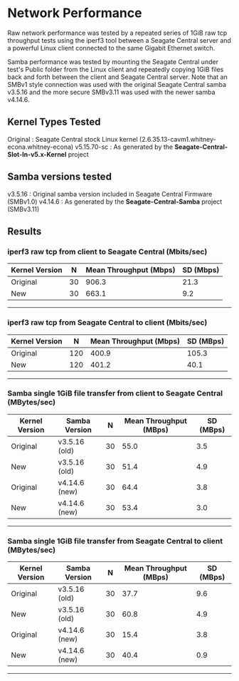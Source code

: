 # Network Performance
Raw network performance was tested by a repeated series of 1GiB raw tcp
throughput tests using the iperf3 tool between a Seagate Central server
and a powerful Linux client connected to the same Gigabit Ethernet switch.

Samba performance was tested by mounting the Seagate Central under test's Public 
folder from the Linux client and repeatedly copying 1GiB files back and forth
between the client and Seagate Central server. Note that an SMBv1 style connection
was used with the original Seagate Central samba v3.5.16 and the more secure
SMBv3.11 was used with the newer samba v4.14.6. 

## Kernel Types Tested
Original : Seagate Central stock Linux kernel (2.6.35.13-cavm1.whitney-econa.whitney-econa)
v5.15.70-sc : As generated by the **Seagate-Central-Slot-In-v5.x-Kernel** project

## Samba versions tested
v3.5.16 : Original samba version included in Seagate Central Firmware (SMBv1.0)
v4.14.6 : As generated by the **Seagate-Central-Samba** project (SMBv3.11)

## Results
### iperf3 raw tcp from client to Seagate Central (Mbits/sec)

| Kernel Version  |  N  | Mean Throughput (Mbps) | SD (Mbps) |
|-----------------|-----|------------------------|-----------|
| Original        |  30 |                  906.3 |      21.3 |  
| New             |  30 |                  663.1 |       9.2 |
--------------------------------------------------------------

### iperf3 raw tcp from Seagate Central to client (Mbits/sec)

| Kernel Version  |  N  | Mean Throughput (Mbps) | SD (MBps) |
|-----------------|-----|------------------------|-----------|
| Original        | 120 |                  400.9 |     105.3 |  
| New             | 120 |                  401.2 |      40.1 |
--------------------------------------------------------------

### Samba single 1GiB file transfer from client to Seagate Central (MBytes/sec)

| Kernel Version  | Samba Version |  N  | Mean Throughput (MBps) | SD (MBps) |
|-----------------|---------------|-----|------------------------|-----------|
| Original        | v3.5.16 (old) |  30 |                   55.0 |       3.5 |  
| New             | v3.5.16 (old) |  30 |                   51.4 |       4.9 |  
| Original        | v4.14.6 (new) |  30 |                   64.4 |       3.8 |
| New             | v4.14.6 (new) |  30 |                   53.4 |       3.0 |
------------------------------------------------------------------------------

### Samba single 1GiB file transfer from Seagate Central to client (MBytes/sec)

| Kernel Version  | Samba Version |  N  | Mean Throughput (MBps) | SD (MBps) |
|-----------------|---------------|-----|------------------------|-----------|
| Original        | v3.5.16 (old) |  30 |                   37.7 |       9.6 |  
| New             | v3.5.16 (old) |  30 |                   60.8 |       4.9 |  
| Original        | v4.14.6 (new) |  30 |                   15.4 |       3.8 |  
| New             | v4.14.6 (new) |  30 |                   40.4 |       0.9 |
------------------------------------------------------------------------------





